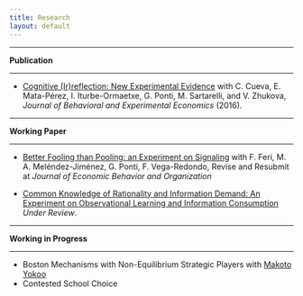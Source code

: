 ```yaml
---
title: Research
layout: default
---
```


------

**Publication**   

------

- [Cognitive (Ir)reflection: New Experimental Evidence](https://www.dropbox.com/s/e9qdlbw2q5wzlo9/CRT_Published_Paper.pdf?dl=0)  with C. Cueva, E. Mata-Pérez, I. Iturbe-Ormaetxe, G. Ponti, M. Sartarelli, and V. Zhukova, *Journal of Behavioral and Experimental Economics* (2016).  

------

**Working Paper**   

------

- [Better Fooling than Pooling: an Experiment on Signaling]()  with F. Feri, M. A. Meléndez-Jiménez, G. Ponti, F. Vega-Redondo, Revise and Resubmit at  *Journal of Economic Behavior and Organization*

- [Common Knowledge of Rationality and Information Demand: An Experiment on Observational Learning and Information Consumption]()  *Under Review*. 

------

**Working in Progress**   

------

- Boston Mechanisms with Non-Equilibrium Strategic Players with [Makoto Yokoo](http://agent.inf.kyushu-u.ac.jp/~yokoo/)
- Contested School Choice

